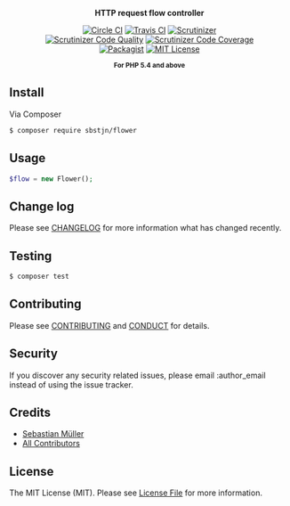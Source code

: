 <p align="center"><strong>HTTP request flow controller</strong></p>
<p align="center">
    <a href="https://circleci.com/gh/sbstjn/flower/"><img src="https://img.shields.io/circleci/project/sbstjn/flower/master.svg" alt="Circle CI"></a> 
    <a href="https://travis-ci.org/sbstjn/flower"><img src="https://img.shields.io/travis/sbstjn/flower.svg" alt="Travis CI"></a> 
    <a href="https://scrutinizer-ci.com/g/sbstjn/flower/"><img src="https://img.shields.io/scrutinizer/build/g/sbstjn/flower.svg" alt="Scrutinizer"></a><br />
    <a href="https://scrutinizer-ci.com/g/sbstjn/flower"><img src="https://img.shields.io/scrutinizer/g/sbstjn/flower.svg" alt="Scrutinizer Code Quality"></a> 
    <a href="https://scrutinizer-ci.com/g/sbstjn/flower/"><img src="https://img.shields.io/scrutinizer/coverage/g/sbstjn/flower.svg" alt="Scrutinizer Code Coverage"></a><br />
    <a href="https://packagist.org/packages/sbstjn/flower"><img src="https://img.shields.io/packagist/v/sbstjn/flower.svg" alt="Packagist"></a>
    <a href="https://github.com/sbstjn/flower/blob/master/LICENSE.md"><img src="https://img.shields.io/packagist/l/sbstjn/flower.svg" alt="MIT License"></a>
</p>
<p align="center"><sup><strong>For PHP 5.4 and above</strong></sup></p>

## Install

Via Composer

``` bash
$ composer require sbstjn/flower
```

## Usage

``` php
$flow = new Flower();
```

## Change log

Please see [CHANGELOG](CHANGELOG.md) for more information what has changed recently.

## Testing

``` bash
$ composer test
```

## Contributing

Please see [CONTRIBUTING](CONTRIBUTING.md) and [CONDUCT](CONDUCT.md) for details.

## Security

If you discover any security related issues, please email :author_email instead of using the issue tracker.

## Credits

- [Sebastian Müller](http://sbstjn.com)
- [All Contributors](../../contributors)

## License

The MIT License (MIT). Please see [License File](LICENSE.md) for more information.
